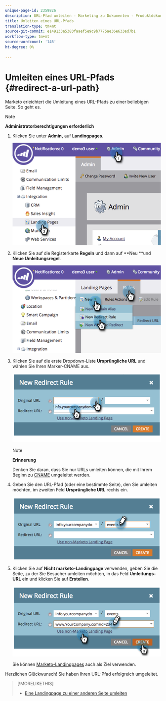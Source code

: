 ```yaml
---
unique-page-id: 2359826
description: URL-Pfad umleiten - Marketing zu Dokumenten - Produktdokumentation
title: Umleiten eines URL-Pfads
translation-type: tm+mt
source-git-commit: e149133a5383faaef5e9c9b7775ae36e633ed7b1
workflow-type: tm+mt
source-wordcount: '146'
ht-degree: 0%

---
```



# Umleiten eines URL-Pfads {#redirect-a-url-path}

Marketo erleichtert die Umleitung eines URL-Pfads zu einer beliebigen Seite. So geht es.

>[!NOTE]
>
>**Administratorberechtigungen erforderlich**

1. Klicken Sie unter **Admin,** auf **Landingpages**.

   ![](assets/image2014-9-18-13-3a43-3a29.png)

1. Klicken Sie auf die Registerkarte **Regeln** und dann auf **Neu **und **Neue Umleitungsregel**.

   ![](assets/image2014-9-18-13-3a43-3a40.png)

1. Klicken Sie auf die erste Dropdown-Liste **Ursprüngliche URL** und wählen Sie Ihren Marker-CNAME aus.

   ![](assets/image2014-9-18-13-3a43-3a49.png)

   >[!NOTE]
   >
   >**Erinnerung**
   >
   >
   >Denken Sie daran, dass Sie nur URLs umleiten können, die mit Ihrem Beginn zu [CNAME](../../../../product-docs/demand-generation/landing-pages/landing-page-actions/customize-your-landing-page-urls-with-a-cname.md) umgeleitet werden.

1. Geben Sie den URL-Pfad (oder eine bestimmte Seite), den Sie umleiten möchten, im zweiten Feld **Ursprüngliche URL** rechts ein.

   ![](assets/image2014-9-18-13-3a43-3a59.png)

1. Klicken Sie auf **Nicht marketo-Landingpage** verwenden, geben Sie die Seite, zu der Sie Besucher umleiten möchten, in das Feld **Umleitungs-URL** ein und klicken Sie auf **Erstellen**.

   ![](assets/image2014-9-18-13-3a44-3a7.png)

   Sie können [Marketo-Landingpages](https://docs.marketo.com/x/vAEk) auch als Ziel verwenden.

Herzlichen Glückwunsch!  Sie haben Ihren URL-Pfad erfolgreich umgeleitet.

>[!MORELIKETHIS]
>
>* [Eine Landingpage zu einer anderen Seite umleiten](../../../../product-docs/demand-generation/landing-pages/landing-page-actions/redirect-a-marketo-landing-page-to-another-page.md)

>



